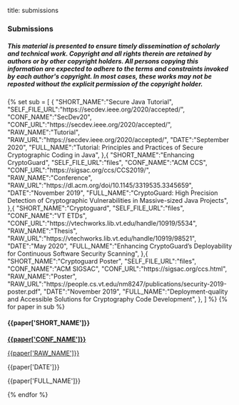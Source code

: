 title: submissions

### Submissions

<p>
    <div class="container submissions-container">
        <h5><i>This material is presented to ensure timely dissemination of scholarly and technical work. Copyright and all rights therein are retained by authors or by other copyright holders. All persons copying this information are expected to adhere to the terms and constraints invoked by each author's copyright. In most cases, these works may not be reposted without the explicit permission of the copyright holder.</i></h5>
        {%
            set sub = [
                {
                    "SHORT_NAME":"Secure Java Tutorial",
                    "SELF_FILE_URL":"https://secdev.ieee.org/2020/accepted/",
                    "CONF_NAME":"SecDev20",
                    "CONF_URL":"https://secdev.ieee.org/2020/accepted/",
                    "RAW_NAME":"Tutorial",
                    "RAW_URL":"https://secdev.ieee.org/2020/accepted/",
                    "DATE":"September 2020",
                    "FULL_NAME":"Tutorial: Principles and Practices of Secure Cryptographic Coding in Java",
                },{
                    "SHORT_NAME":"Enhancing CryptoGuard",
                    "SELF_FILE_URL":"files",
                    "CONF_NAME":"ACM CCS",
                    "CONF_URL":"https://sigsac.org/ccs/CCS2019/",
                    "RAW_NAME":"Conference",
                    "RAW_URL":"https://dl.acm.org/doi/10.1145/3319535.3345659",
                    "DATE":"November 2019",
                    "FULL_NAME":"CryptoGuard: High Precision Detection of Cryptographic Vulnerabilities in Massive-sized Java Projects",
                },{
                    "SHORT_NAME":"Cryptoguard",
                    "SELF_FILE_URL":"files",
                    "CONF_NAME":"VT ETDs",
                    "CONF_URL":"https://vtechworks.lib.vt.edu/handle/10919/5534",
                    "RAW_NAME":"Thesis",
                    "RAW_URL":"https://vtechworks.lib.vt.edu/handle/10919/98521",
                    "DATE":"May 2020",
                    "FULL_NAME":"Enhancing CryptoGuard’s Deployability for Continuous Software Security Scanning",
                },{
                    "SHORT_NAME":"Cryptoguard Poster",
                    "SELF_FILE_URL":"files",
                    "CONF_NAME":"ACM SIGSAC",
                    "CONF_URL":"https://sigsac.org/ccs.html",
                    "RAW_NAME":"Poster",
                    "RAW_URL":"https://people.cs.vt.edu/nm8247/publications/security-2019-poster.pdf",
                    "DATE":"November 2019",
                    "FULL_NAME":"Deployment-quality and Accessible Solutions for Cryptography Code Development",
                },
            ]
        %}
        {% for paper in sub %}
        <div class="row clearfix layout layout-left">
            <div class="col-xs-12 col-sm-4 col-md-3 col-print-12 details">
                <h4>{{paper['SHORT_NAME']}}</h4>
                <h4>
                    <a target="_blank" href="{{paper['SELF_FILE_URL']}}">
                    <i class="fas fa-file-pdf" title="{{paper['SHORT_NAME']}}" style="font-size:125%;"></i>
                    </a>
                </h4>
                <p><b>
                    <a href="{{paper['CONF_URL']}}" target="_blank" class="link">{{paper['CONF_NAME']}}</a></b>
                </p>
                <p><a href="{{paper['RAW_URL']}}">{{paper['RAW_NAME']}}</a></p>
                <p>{{paper['DATE']}}</p>
                <p class="no-print">
                </p>
            </div>
            <div class="col-xs-12 col-sm-8 col-md-9 col-print-12">
                <p>{{paper['FULL_NAME']}}</p>
            </div>
        </div>
        {% endfor %}
    </div>
</p>
